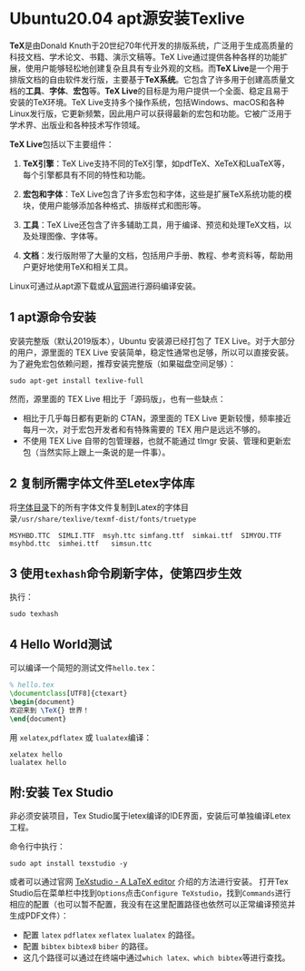 # Ubuntu20.04 apt源安装Texlive
**TeX**是由Donald Knuth于20世纪70年代开发的排版系统，广泛用于生成高质量的科技文档、学术论文、书籍、演示文稿等。TeX Live通过提供各种各样的功能扩展，使用户能够轻松地创建复杂且具有专业外观的文档。而**TeX Live**是一个用于排版文档的自由软件发行版，主要基于**TeX系统**。它包含了许多用于创建高质量文档的**工具**、**字体**、**宏包**等。**TeX Live**的目标是为用户提供一个全面、稳定且易于安装的TeX环境。TeX Live支持多个操作系统，包括Windows、macOS和各种Linux发行版，它更新频繁，因此用户可以获得最新的宏包和功能。它被广泛用于学术界、出版业和各种技术写作领域。

**TeX Live**包括以下主要组件：
  1. **TeX引擎**：TeX Live支持不同的TeX引擎，如pdfTeX、XeTeX和LuaTeX等，每个引擎都具有不同的特性和功能。

  2. **宏包和字体**：TeX Live包含了许多宏包和字体，这些是扩展TeX系统功能的模块，使用户能够添加各种格式、排版样式和图形等。

  3. **工具**：TeX Live还包含了许多辅助工具，用于编译、预览和处理TeX文档，以及处理图像、字体等。

  4. **文档**：发行版附带了大量的文档，包括用户手册、教程、参考资料等，帮助用户更好地使用TeX和相关工具。


Linux可通过从apt源下载或从[官网](https://tug.org/texlive/quickinstall.html)进行源码编译安装。

## 1 apt源命令安装
安装完整版（默认2019版本），Ubuntu 安装源已经打包了 TEX Live。对于大部分的用户，源里面的 TEX Live 安装简单，稳定性通常也足够，所以可以直接安装。为了避免宏包依赖问题，推荐安装完整版（如果磁盘空间足够）：
```shell
sudo apt-get install texlive-full
```
然而，源里面的 TEX Live 相比于「源码版」，也有一些缺点：
- 相比于几乎每日都有更新的 CTAN，源里面的 TEX Live 更新较慢，频率接近每月一次，对于宏包开发者和有特殊需要的 TEX 用户是远远不够的。
- 不使用 TEX Live 自带的包管理器，也就不能通过 tlmgr 安装、管理和更新宏包（当然实际上跟上一条说的是一件事）。
## 2 复制所需字体文件至Letex字体库
将[字体目录](https://github.com/HSqure/gpt_academic/tree/master/Fonts)下的所有字体文件复制到Latex的字体目录`/usr/share/texlive/texmf-dist/fonts/truetype`
```
MSYHBD.TTC  SIMLI.TTF  msyh.ttc simfang.ttf  simkai.ttf  SIMYOU.TTF  msyhbd.ttc  simhei.ttf   simsun.ttc
```
## 3 使用`texhash`命令刷新字体，使第四步生效
执行：
```shell
sudo texhash
```
## 4 Hello World测试
可以编译一个简短的测试文件`hello.tex`：
```tex
% hello.tex
\documentclass[UTF8]{ctexart}
\begin{document}
欢迎来到 \TeX{} 世界！
\end{document}
```
用 `xelatex`,`pdflatex` 或 `lualatex`编译：
```shell
xelatex hello
lualatex hello
```
## 附:安装 Tex Studio
非必须安装项目，Tex Studio属于letex编译的IDE界面，安装后可单独编译Letex工程。

命令行中执行：
```shell
sudo apt install texstudio -y
```
或者可以通过官网 [TeXstudio - A LaTeX editor](https://texstudio.sourceforge.net/) 介绍的方法进行安装。
打开Tex Studio后在菜单栏中找到`Options`点击`Configure TeXstudio`，找到`Commands`进行相应的配置（也可以暂不配置，我没有在这里配置路径也依然可以正常编译预览并生成PDF文件）：

- 配置 `latex` `pdflatex` `xeflatex` `lualatex` 的路径。
- 配置 `bibtex` `bibtex8` `biber` 的路径。
- 这几个路径可以通过在终端中通过`which latex、which bibtex`等进行查找。

